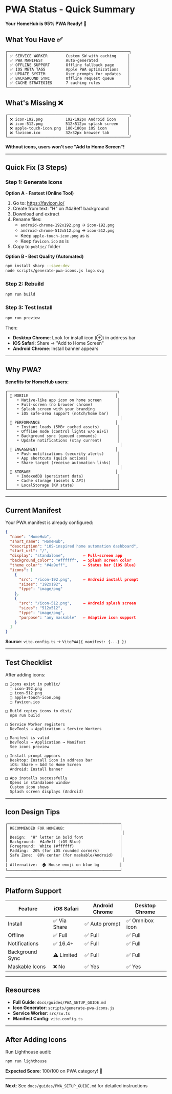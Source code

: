 # PWA Status - Quick Summary

**Your HomeHub is 95% PWA Ready!** 🎉

## What You Have ✅

```
┌─────────────────────────────────────────────────────┐
│ ✅ SERVICE WORKER        Custom SW with caching     │
│ ✅ PWA MANIFEST          Auto-generated             │
│ ✅ OFFLINE SUPPORT       Offline fallback page      │
│ ✅ IOS META TAGS         Apple PWA optimizations    │
│ ✅ UPDATE SYSTEM         User prompts for updates   │
│ ✅ BACKGROUND SYNC       Offline request queue      │
│ ✅ CACHE STRATEGIES      7 caching rules            │
└─────────────────────────────────────────────────────┘
```

## What's Missing ❌

```
┌─────────────────────────────────────────────────────┐
│ ❌ icon-192.png          192×192px Android icon     │
│ ❌ icon-512.png          512×512px splash screen    │
│ ❌ apple-touch-icon.png  180×180px iOS icon         │
│ ❌ favicon.ico           32×32px browser tab        │
└─────────────────────────────────────────────────────┘
```

**Without icons, users won't see "Add to Home Screen"!**

---

## Quick Fix (3 Steps)

### Step 1: Generate Icons

**Option A - Fastest (Online Tool)**

1. Go to: https://favicon.io/
2. Create from text: "H" on #4a9eff background
3. Download and extract
4. Rename files:
   - `android-chrome-192x192.png` → `icon-192.png`
   - `android-chrome-512x512.png` → `icon-512.png`
   - Keep `apple-touch-icon.png` as is
   - Keep `favicon.ico` as is
5. Copy to `public/` folder

**Option B - Best Quality (Automated)**

```bash
npm install sharp --save-dev
node scripts/generate-pwa-icons.js logo.svg
```

### Step 2: Rebuild

```bash
npm run build
```

### Step 3: Test Install

```bash
npm run preview
```

Then:

- **Desktop Chrome**: Look for install icon (⊕) in address bar
- **iOS Safari**: Share → "Add to Home Screen"
- **Android Chrome**: Install banner appears

---

## Why PWA?

**Benefits for HomeHub users:**

```
┌────────────────────────────────────────────────┐
│ 📱 MOBILE                                      │
│    • Native-like app icon on home screen       │
│    • Full-screen (no browser chrome)           │
│    • Splash screen with your branding          │
│    • iOS safe-area support (notch/home bar)    │
│                                                 │
│ 🚀 PERFORMANCE                                 │
│    • Instant loads (5MB+ cached assets)        │
│    • Offline mode (control lights w/o WiFi)    │
│    • Background sync (queued commands)         │
│    • Update notifications (stay current)       │
│                                                 │
│ 🔔 ENGAGEMENT                                  │
│    • Push notifications (security alerts)      │
│    • App shortcuts (quick actions)             │
│    • Share target (receive automation links)   │
│                                                 │
│ 💾 STORAGE                                     │
│    • IndexedDB (persistent data)               │
│    • Cache storage (assets & API)              │
│    • LocalStorage (KV state)                   │
└────────────────────────────────────────────────┘
```

---

## Current Manifest

Your PWA manifest is already configured:

```json
{
  "name": "HomeHub",
  "short_name": "HomeHub",
  "description": "iOS-inspired home automation dashboard",
  "start_url": "/",
  "display": "standalone",        ← Full-screen app
  "background_color": "#ffffff",  ← Splash screen color
  "theme_color": "#4a9eff",       ← Status bar (iOS Blue)
  "icons": [
    {
      "src": "/icon-192.png",     ← Android install prompt
      "sizes": "192x192",
      "type": "image/png"
    },
    {
      "src": "/icon-512.png",     ← Android splash screen
      "sizes": "512x512",
      "type": "image/png",
      "purpose": "any maskable"   ← Adaptive icon support
    }
  ]
}
```

**Source**: `vite.config.ts` → `VitePWA({ manifest: {...} })`

---

## Test Checklist

After adding icons:

```
□ Icons exist in public/
  □ icon-192.png
  □ icon-512.png
  □ apple-touch-icon.png
  □ favicon.ico

□ Build copies icons to dist/
  npm run build

□ Service Worker registers
  DevTools → Application → Service Workers

□ Manifest is valid
  DevTools → Application → Manifest
  See icons preview

□ Install prompt appears
  Desktop: Install icon in address bar
  iOS: Share → Add to Home Screen
  Android: Install banner

□ App installs successfully
  Opens in standalone window
  Custom icon shows
  Splash screen displays (Android)
```

---

## Icon Design Tips

```
┌─────────────────────────────────────────────────┐
│ RECOMMENDED FOR HOMEHUB:                        │
│                                                  │
│ Design:  "H" letter in bold font                │
│ Background:  #4a9eff (iOS Blue)                 │
│ Foreground:  White (#ffffff)                    │
│ Padding:  20% (for iOS rounded corners)         │
│ Safe Zone:  80% center (for maskable/Android)   │
│                                                  │
│ Alternative:  🏠 House emoji on blue bg         │
└─────────────────────────────────────────────────┘
```

---

## Platform Support

| Feature         | iOS Safari   | Android Chrome | Desktop Chrome  |
| --------------- | ------------ | -------------- | --------------- |
| Install         | ✅ Via Share | ✅ Auto prompt | ✅ Omnibox icon |
| Offline         | ✅ Full      | ✅ Full        | ✅ Full         |
| Notifications   | ✅ 16.4+     | ✅ Full        | ✅ Full         |
| Background Sync | ⚠️ Limited   | ✅ Full        | ✅ Full         |
| Maskable Icons  | ❌ No        | ✅ Yes         | ✅ Yes          |

---

## Resources

- **Full Guide**: `docs/guides/PWA_SETUP_GUIDE.md`
- **Icon Generator**: `scripts/generate-pwa-icons.js`
- **Service Worker**: `src/sw.ts`
- **Manifest Config**: `vite.config.ts`

---

## After Adding Icons

Run Lighthouse audit:

```bash
npm run lighthouse
```

**Expected Score**: 100/100 on PWA category! 🎉

---

**Next**: See `docs/guides/PWA_SETUP_GUIDE.md` for detailed instructions
